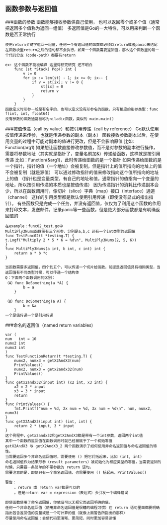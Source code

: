 函数参数与返回值
-

###函数的参数
    函数能够接收参数供自己使用， 也可以返回零个或多个值（通常把返回多个值称为返回一组值）
    多返回值是Go的一大特性，可以用来判断一个函数是否正常执行

    使用return关键字返回一组值，任何一个有返回值的函数都必须以return或者panic来结尾
    在函数块里return之后的语句都不会执行，如果一个函数需要返回值，那么这个函数里的每一个代码分支（code-path）都要有return

    ex: 这个函数不能被编译 这里得研究研究 还不明白
        func (st *Stack) Pop() int {
            v := 0
            for ix := len(st) - 1; ix >= 0; ix-- {
                if v = st[ix]; v != 0 {
                    st[ix] = 0
                    return v
                }
            }
        }
    函数定义时形参一般是有名字的，也可以定义没有形参名的函数，只有相应的形参类型：func f(int, int, float64)
    没有参数的函数通常被称为niladic函数，类似的 main.main()

###按值传递（call by value）和按引用传递（call by reference）
    Go默认使用按值传递来传参，也就是传递参数的副本（副本）
    函数接收参数副本以后，在使用变量的过程中可能对副本的值进行更改，但是不会影响原值
    比如: Function(arg1)
    如果想让函数直接修改参数值，而不是对参数的副本进行操作，需要将参数地址（其实就是指针了，变量名前加&）传递给函数，这样就是按引用传递
    比如：Function(&arg1)，此时传递给函数的是一个指针
    如果传递给函数的是一个指针，指针的值（一个地址）会被复制，但是指针上的值所指向的地址上的值不会被复制（就是源值）
    可以通过修改指针的值来修改指向这个值所指向的地址上的值
    （指针也是变量类型，有自己的地址和值，通常指针的值指向一个变量的地址，所以按引用传递的本质也是按值传递）
    因为传递指针的消耗比传递副本会少，所以在函数调用时，像切片（slice）字典（map）接口（interface）通道（channel）
    这样的引用类型都是默认使用引用传递（即使没有显式的指出指针）。
    有些函数只是完成一个任务，并没有返回值，仅仅为了利用这个函数的作用来打印文本，发送邮件，记录panic等一些函数，但是绝大部分函数都是有明确返回值的

    在example：func02_test.go中
    MultiPly3Nums函数带有三个形参，分别是a,b,c 还有一个int类型的返回值
    func TestFunc02(t *testing.T) {
	t.Logf("Multiply 2 * 5 * 6 = %d\n", MultiPly3Nums(2, 5, 6))
    }
    func MultiPly3Nums(a int, b int, c int) int {
        return a * b *c
    }
    
    当函数需要多返回值，四个到五个，可以传递一个切片给函数，前提是返回值具有相同类型，当返回值有不同类型时候，可以传递一个结构体
    Q：下面两个函数调用的区别：
    （A）func DoSomething(a *A) {
            b = a
        }

    （B）func DoSomething(a A) {
            b = &a
        }
    一个是值传递一个是引用传递

###命名的返回值（named return variables)
   
    var (
	num   int = 10
	numx2 int
	numx3 int
    )
    func TestFunctionReturn(t *testing.T) {
        numx2, numx3 = getX2AndX3(num)
        PrintValues()
        numx2, numx3 = getx2andx32(num)
        PrintValues()
    }
    func getx2andx32(input int) (x2 int, x3 int) {
        x2 = 2 * input
        x3 = 3 * input
        return
    }
    func PrintValues() {
        fmt.Printf("num = %d, 2x num = %d, 3x num = %d\n", num, numx2, numx3)
    }
    func getX2AndX3(input int) (int, int) {
        return 2 * input, 3 * input
    }
    这个例程中，getx2andx32和getX2AndX3都是带有一个int参数，返回两个int值
    其中一个函数的返回值在函数调用时就已经被赋予了一个初始零值
    getX2AndX3 与 getX2AndX3_2 两个函数演示了如何使用非命名返回值与命名返回值的特性。
    当需要返回多个非命名返回值时，需要使用 () 把它们括起来，比如 (int, int)
    命名返回值作为结果形参（result parameters）被初始化为相应类型的零值，当需要返回的时候，只需要一条简单的不带参数的 return 语句。
    需要注意的是，即使只有一个命名返回值，也需要使用 () 括起来，PrintValues()

    警告：
        。return 或 return var都是可以的
        。但是return var = expression（表达式）会引发一个编译错误

    即使函数使用了命名返回值，你依旧可以无视它而返回明确的值。
    任何一个非命名返回值（使用非命名返回值是很糟的编程习惯）在 return 语句里面都要明确指出包含返回值的变量或是一个可计算的值（就像上面警告所指出的那样）
    尽量使用命名返回值：会使代码更清晰、更简短，同时更加容易读懂